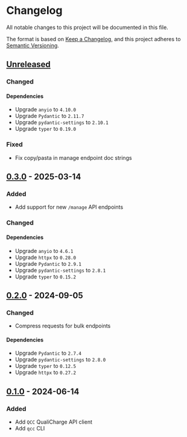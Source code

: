 # Changelog

All notable changes to this project will be documented in this file.

The format is based on [Keep a Changelog](https://keepachangelog.com/en/1.1.0/),
and this project adheres to
[Semantic Versioning](https://semver.org/spec/v2.0.0.html).

## [Unreleased]

### Changed

#### Dependencies

- Upgrade `anyio` to `4.10.0`
- Upgrade `Pydantic` to `2.11.7`
- Upgrade `pydantic-settings` to `2.10.1`
- Upgrade `typer` to `0.19.0`

### Fixed

- Fix copy/pasta in manage endpoint doc strings

## [0.3.0] - 2025-03-14

### Added

- Add support for new `/manage` API endpoints

### Changed

#### Dependencies

- Upgrade `anyio` to `4.6.1`
- Upgrade `httpx` to `0.28.0`
- Upgrade `Pydantic` to `2.9.1`
- Upgrade `pydantic-settings` to `2.8.1`
- Upgrade `typer` to `0.15.2`

## [0.2.0] - 2024-09-05

### Changed

- Compress requests for bulk endpoints

#### Dependencies

- Upgrade `Pydantic` to `2.7.4`
- Upgrade `pydantic-settings` to `2.8.0`
- Upgrade `typer` to `0.12.5`
- Upgrade `httpx` to `0.27.2`

## [0.1.0] - 2024-06-14

### Added

- Add `QCC` QualiCharge API client
- Add `qcc` CLI

[unreleased]: https://github.com/MTES-MCT/qualicharge/compare/v0.3.0-cli...main
[0.3.0]: https://github.com/MTES-MCT/qualicharge/releases/tag/v0.2.0-cli...v0.3.0-cli
[0.2.0]: https://github.com/MTES-MCT/qualicharge/releases/tag/v0.1.0-cli...v0.2.0-cli
[0.1.0]: https://github.com/MTES-MCT/qualicharge/releases/tag/v0.1.0-cli

